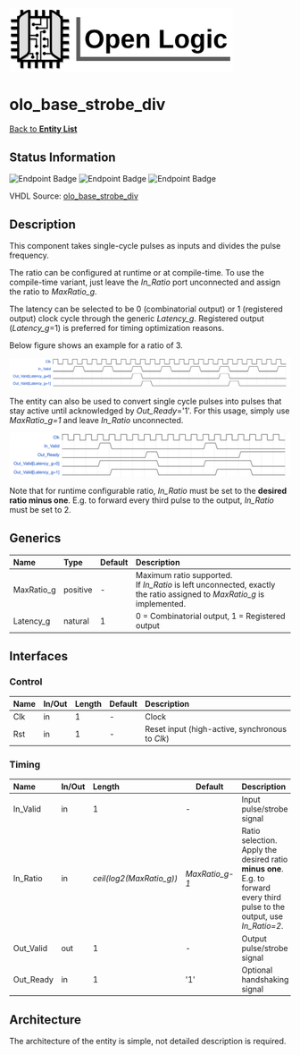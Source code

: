 <img src="../Logo.png" alt="Logo" width="400">

# olo_base_strobe_div

[Back to **Entity List**](../EntityList.md)

## Status Information

![Endpoint Badge](https://img.shields.io/endpoint?url=https://storage.googleapis.com/open-logic-badges/coverage/olo_base_strobe_div.json?cacheSeconds=0) ![Endpoint Badge](https://img.shields.io/endpoint?url=https://storage.googleapis.com/open-logic-badges/branches/olo_base_strobe_div.json?cacheSeconds=0) ![Endpoint Badge](https://img.shields.io/endpoint?url=https://storage.googleapis.com/open-logic-badges/issues/olo_base_strobe_div.json?cacheSeconds=0)

VHDL Source: [olo_base_strobe_div](../../src/base/vhdl/olo_base_strobe_div.vhd)

## Description

This component takes single-cycle pulses as inputs and divides the pulse frequency. 

The ratio can be configured at runtime or at compile-time. To use the compile-time variant, just leave the *In_Ratio* port unconnected and assign the ratio to *MaxRatio_g*.

The latency can be selected to be 0 (combinatorial output) or 1 (registered output) clock cycle through the generic *Latency_g*. Registered output (*Latency_g*=1) is preferred for timing optimization reasons.

Below figure shows an example for a ratio of 3.

![normal-operation](./misc/olo_base_strobe_divider.svg)

The entity can also be used to convert single cycle pulses into pulses that stay active until acknowledged by *Out_Ready*='1'. For this usage, simply use *MaxRatio_g=1* and leave *In_Ratio* unconnected.

![ready-conversion](./misc/olo_base_strobe_divider_readyconv.svg)

Note that for runtime configurable ratio, *In_Ratio* must be set to the **desired ratio minus one**. E.g. to forward every third pulse to the output, *In_Ratio* must be set to 2.

## Generics

| Name       | Type     | Default | Description                                                  |
| :--------- | :------- | ------- | :----------------------------------------------------------- |
| MaxRatio_g | positive | -       | Maximum ratio supported.<br />If *In_Ratio* is left unconnected, exactly the ratio assigned to *MaxRatio_g* is implemented. |
| Latency_g  | natural  | 1       | 0 = Combinatorial output, 1 = Registered output              |

## Interfaces

### Control

| Name | In/Out | Length | Default | Description                                     |
| :--- | :----- | :----- | ------- | :---------------------------------------------- |
| Clk  | in     | 1      | -       | Clock                                           |
| Rst  | in     | 1      | -       | Reset input (high-active, synchronous to *Clk*) |

### Timing

| Name      | In/Out | Length                   | Default        | Description                                                  |
| :-------- | :----- | :----------------------- | -------------- | :----------------------------------------------------------- |
| In_Valid  | in     | 1                        | -              | Input pulse/strobe signal                                    |
| In_Ratio  | in     | *ceil(log2(MaxRatio_g))* | *MaxRatio_g-1* | Ratio selection.<br />Apply the desired ratio **minus one**. E.g. to forward every third pulse to the output, use *In_Ratio=2*. |
| Out_Valid | out    | 1                        | -              | Output pulse/strobe signal                                   |
| Out_Ready | in     | 1                        | '1'            | Optional handshaking signal                                  |

## Architecture

The architecture of the entity is simple, not detailed description is required.

